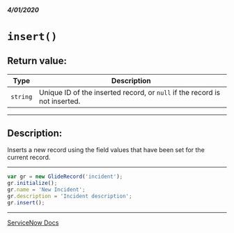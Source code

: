 ##### 4/01/2020
# `insert()`
## Return value:
| Type | Description |
|---|---|
| `string` | Unique ID of the inserted record, or `null` if the record is not inserted. |

---

## Description:
Inserts a new record using the field values that have been set for the current record.

---

```js
var gr = new GlideRecord('incident');
gr.initialize();
gr.name = 'New Incident';
gr.description = 'Incident description';
gr.insert();
```

---

[ServiceNow Docs](https://developer.servicenow.com/dev.do#!/reference/api/newyork/server/r_ScopedGlideRecordInsert)